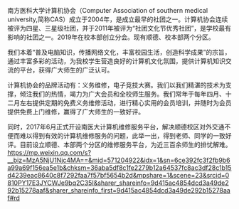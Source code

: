 南方医科大学计算机协会（Computer Association of southern medical university,简称CAS）成立于2004年，是成立最早的社团之一。计算机协会连续被评为四星、三星级社团，并于2011年被评为“社团文化节优秀社团”，是学校最有影响的社团之一。2019年在校本部创立分会。现有顺德、校本部两个分区。


我们本着“普及电脑知识，传播网络文化，丰富校园生活，创造科学成果”的宗旨，通过丰富多彩的活动，为我校学生营造良好的计算机文化氛围，提供计算机知识交流的平台，获得广大师生的广泛认可。


计算机协会的品牌活动有：义务维修，电子竞技大赛。我们以我们精湛的技术为支撑，倾注我们的热情，竭力为广大会员和全校师生服务。我们常年于每年四月、十二月左右提供定期的免费义务维修活动，进行精心实用的会员培训，并随时为会员提供免费上门维修，赢得了广大师生的一致好评。


同时，2017年6月正式开设南医大计算机维修服务平台，解决顺德校区对外交通不便而难以得到有效的计算机维修服务的问题，此举一出，得到老师、同学的一致好评。目前设立顺德、本部两个分区的维修服务平台，为近三百余师生的排忧解难。
<https://mp.weixin.qq.com/s?__biz=MzA5NjU1Njc4MA==&mid=571204922&idx=1&sn=6ce392fc3f2fb9b6a99a69f156ea5e1b&chksm=36aba5df8c1fe2279b12a64537fc8ac3df28c1b15d4239eac8640c8f7292faa7f57bf5654b2d&mpshare=1&scene=23&srcid=0810PY17E3JYCWJe9bq2C35I&sharer_shareinfo=9d415ac4854dcd3a49de292b15278aaf&sharer_shareinfo_first=9d415ac4854dcd3a49de292b15278aaf#rd>
